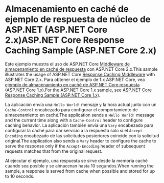 # <a name="aspnet-core-response-caching-sample-aspnet-core-2x"></a><span data-ttu-id="82c91-101">Almacenamiento en caché de ejemplo de respuesta de núcleo de ASP.NET (ASP.NET Core 2.x)</span><span class="sxs-lookup"><span data-stu-id="82c91-101">ASP.NET Core Response Caching Sample (ASP.NET Core 2.x)</span></span>

<span data-ttu-id="82c91-102">Este ejemplo muestra el uso de ASP.NET Core [Middleware de almacenamiento en caché de respuesta](xref:performance/caching/middleware) con ASP.NET Core 2.x.</span><span class="sxs-lookup"><span data-stu-id="82c91-102">This sample illustrates the usage of ASP.NET Core [Response Caching Middleware](xref:performance/caching/middleware) with ASP.NET Core 2.x.</span></span> <span data-ttu-id="82c91-103">Para obtener el ejemplo de 1.x ASP.NET Core, vea [ejemplo de almacenamiento en caché de ASP.NET Core respuesta (ASP.NET Core 1.x)](https://github.com/aspnet/Docs/tree/master/aspnetcore/performance/caching/middleware/samples/1.x).</span><span class="sxs-lookup"><span data-stu-id="82c91-103">For the ASP.NET Core 1.x sample, see [ASP.NET Core Response Caching Sample (ASP.NET Core 1.x)](https://github.com/aspnet/Docs/tree/master/aspnetcore/performance/caching/middleware/samples/1.x).</span></span>

<span data-ttu-id="82c91-104">La aplicación envía una `Hello World!` mensaje y la hora actual junto con un `Cache-Control` encabezado para configurar el comportamiento de almacenamiento en caché.</span><span class="sxs-lookup"><span data-stu-id="82c91-104">The application sends a `Hello World!` message and the current time along with a `Cache-Control` header to configure caching behavior.</span></span> <span data-ttu-id="82c91-105">La aplicación también envía una `Vary` encabezado para configurar la caché para dar servicio a la respuesta solo si el `Accept-Encoding` encabezado de las solicitudes posteriores coincide con la solicitud original.</span><span class="sxs-lookup"><span data-stu-id="82c91-105">The application also sends a `Vary` header to configure the cache to serve the response only if the `Accept-Encoding` header of subsequent requests matches that from the original request.</span></span>

<span data-ttu-id="82c91-106">Al ejecutar el ejemplo, una respuesta se sirve desde la memoria caché cuando sea posible y se almacenan hasta 10 segundos.</span><span class="sxs-lookup"><span data-stu-id="82c91-106">When running the sample, a response is served from cache when possible and stored for up to 10 seconds.</span></span>
